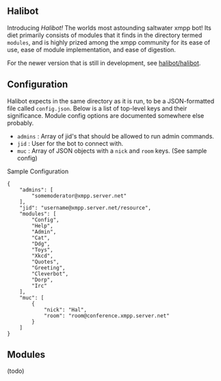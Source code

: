 Halibot
-------

Introducing *Halibot!* The worlds most astounding saltwater xmpp bot! Its diet primarily consists
of modules that it finds in the directory termed `modules`, and is highly prized among the xmpp
community for its ease of use, ease of module implementation, and ease of digestion.

For the newer version that is still in development, see [halibot/halibot](https://github.com/halibot/halibot).

Configuration
-------------

Halibot expects in the same directory as it is run, to be a JSON-formatted file called `config.json`.
Below is a list of top-level keys and their significance.
Module config options are documented somewhere else probably.

- `admins` : Array of jid's that should be allowed to run admin commands.
- `jid` : User for the bot to connect with.
- `muc` : Array of JSON objects with a `nick` and `room` keys. (See sample config)

Sample Configuration

```
{
    "admins": [
        "somemoderator@xmpp.server.net"
    ],
    "jid": "username@xmpp.server.net/resource",
    "modules": [
        "Config",
        "Help",
        "Admin",
        "Cat",
        "Ddg",
        "Toys",
        "Xkcd",
        "Quotes",
        "Greeting",
        "Cleverbot",
        "Dorp",
        "Irc"
    ],
    "muc": [
        {
            "nick": "Hal",
            "room": "room@conference.xmpp.server.net"
        }
    ]
}

```


Modules
-------

(todo)
